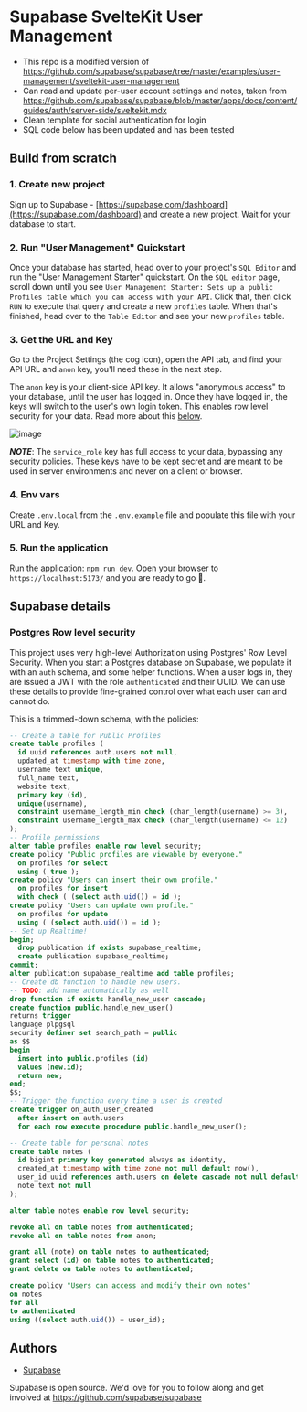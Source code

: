 # Supabase SvelteKit User Management

- This repo is a modified version of https://github.com/supabase/supabase/tree/master/examples/user-management/sveltekit-user-management 
- Can read and update per-user account settings and notes, taken from https://github.com/supabase/supabase/blob/master/apps/docs/content/guides/auth/server-side/sveltekit.mdx
- Clean template for social authentication for login
- SQL code below has been updated and has been tested

## Build from scratch

### 1. Create new project

Sign up to Supabase - [https://supabase.com/dashboard](https://supabase.com/dashboard) and create a new project. Wait for your database to start.

### 2. Run "User Management" Quickstart

Once your database has started, head over to your project's `SQL Editor` and run the "User Management Starter" quickstart. On the `SQL editor` page, scroll down until you see `User Management Starter: Sets up a public Profiles table which you can access with your API`. Click that, then click `RUN` to execute that query and create a new `profiles` table. When that's finished, head over to the `Table Editor` and see your new `profiles` table.

### 3. Get the URL and Key

Go to the Project Settings (the cog icon), open the API tab, and find your API URL and `anon` key, you'll need these in the next step.

The `anon` key is your client-side API key. It allows "anonymous access" to your database, until the user has logged in. Once they have logged in, the keys will switch to the user's own login token. This enables row level security for your data. Read more about this [below](#postgres-row-level-security).

![image](https://user-images.githubusercontent.com/10214025/88916245-528c2680-d298-11ea-8a71-708f93e1ce4f.png)

**_NOTE_**: The `service_role` key has full access to your data, bypassing any security policies. These keys have to be kept secret and are meant to be used in server environments and never on a client or browser.

### 4. Env vars

Create `.env.local` from the `.env.example` file and populate this file with your URL and Key.

### 5. Run the application

Run the application: `npm run dev`. Open your browser to `https://localhost:5173/` and you are ready to go 🚀.

## Supabase details

### Postgres Row level security

This project uses very high-level Authorization using Postgres' Row Level Security.
When you start a Postgres database on Supabase, we populate it with an `auth` schema, and some helper functions.
When a user logs in, they are issued a JWT with the role `authenticated` and their UUID.
We can use these details to provide fine-grained control over what each user can and cannot do.

This is a trimmed-down schema, with the policies:

```sql
-- Create a table for Public Profiles
create table profiles (
  id uuid references auth.users not null,
  updated_at timestamp with time zone,
  username text unique,
  full_name text,
  website text,
  primary key (id),
  unique(username),
  constraint username_length_min check (char_length(username) >= 3),
  constraint username_length_max check (char_length(username) <= 12)
);
-- Profile permissions
alter table profiles enable row level security;
create policy "Public profiles are viewable by everyone."
  on profiles for select
  using ( true );
create policy "Users can insert their own profile."
  on profiles for insert
  with check ( (select auth.uid()) = id );
create policy "Users can update own profile."
  on profiles for update
  using ( (select auth.uid()) = id );
-- Set up Realtime!
begin;
  drop publication if exists supabase_realtime;
  create publication supabase_realtime;
commit;
alter publication supabase_realtime add table profiles;
-- Create db function to handle new users. 
-- TODO: add name automatically as well
drop function if exists handle_new_user cascade;
create function public.handle_new_user()
returns trigger
language plpgsql
security definer set search_path = public
as $$
begin
  insert into public.profiles (id)
  values (new.id);
  return new;
end;
$$;
-- Trigger the function every time a user is created
create trigger on_auth_user_created
  after insert on auth.users
  for each row execute procedure public.handle_new_user();

-- Create table for personal notes
create table notes (
  id bigint primary key generated always as identity,
  created_at timestamp with time zone not null default now(),
  user_id uuid references auth.users on delete cascade not null default auth.uid(),
  note text not null
);

alter table notes enable row level security;

revoke all on table notes from authenticated;
revoke all on table notes from anon;

grant all (note) on table notes to authenticated;
grant select (id) on table notes to authenticated;
grant delete on table notes to authenticated;

create policy "Users can access and modify their own notes"
on notes
for all
to authenticated
using ((select auth.uid()) = user_id);

```

## Authors

- [Supabase](https://supabase.com)

Supabase is open source. We'd love for you to follow along and get involved at https://github.com/supabase/supabase